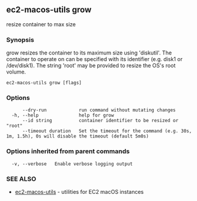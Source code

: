 ## ec2-macos-utils grow

resize container to max size

### Synopsis

grow resizes the container to its maximum size using
'diskutil'. The container to operate on can be specified
with its identifier (e.g. disk1 or /dev/disk1). The string
'root' may be provided to resize the OS's root volume.

```
ec2-macos-utils grow [flags]
```

### Options

```
      --dry-run            run command without mutating changes
  -h, --help               help for grow
      --id string          container identifier to be resized or "root"
      --timeout duration   Set the timeout for the command (e.g. 30s, 1m, 1.5h), 0s will disable the timeout (default 5m0s)
```

### Options inherited from parent commands

```
  -v, --verbose   Enable verbose logging output
```

### SEE ALSO

* [ec2-macos-utils](ec2-macos-utils.md)	 - utilities for EC2 macOS instances

